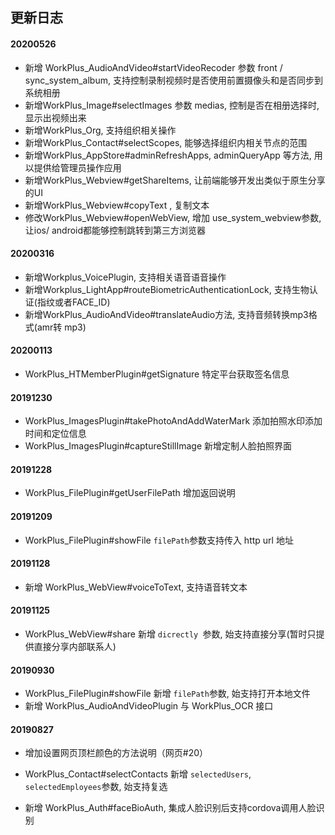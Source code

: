 ## 更新日志

#### 20200526

* 新增 WorkPlus_AudioAndVideo#startVideoRecoder 参数 front / sync_system_album, 支持控制录制视频时是否使用前置摄像头和是否同步到系统相册
* 新增WorkPlus_Image#selectImages 参数 medias, 控制是否在相册选择时, 显示出视频出来
* 新增WorkPlus_Org, 支持组织相关操作
* 新增WorkPlus_Contact#selectScopes, 能够选择组织内相关节点的范围
* 新增WorkPlus_AppStore#adminRefreshApps, adminQueryApp 等方法, 用以提供给管理员操作应用
* 新增WorkPlus_Webview#getShareItems, 让前端能够开发出类似于原生分享的UI
* 新增WorkPlus_Webview#copyText , 复制文本
* 修改WorkPlus_Webview#openWebView, 增加 use_system_webview参数, 让ios/ android都能够控制跳转到第三方浏览器



#### 20200316

* 新增Workplus\_VoicePlugin, 支持相关语音语音操作
* 新增Workplus\_LightApp#routeBiometricAuthenticationLock, 支持生物认证(指纹或者FACE_ID)
* 新增WorkPlus\_AudioAndVideo#translateAudio方法, 支持音频转换mp3格式(amr转 mp3)

#### 20200113

* WorkPlus\_HTMemberPlugin#getSignature 特定平台获取签名信息

#### 20191230

* WorkPlus\_ImagesPlugin#takePhotoAndAddWaterMark 添加拍照水印添加时间和定位信息
* WorkPlus\_ImagesPlugin#captureStillImage 新增定制人脸拍照界面

#### 20191228

* WorkPlus\_FilePlugin#getUserFilePath 增加返回说明

#### 20191209

* WorkPlus\_FilePlugin#showFile `filePath`参数支持传入 http url 地址


#### 20191128

* 新增 WorkPlus_WebView#voiceToText, 支持语音转文本

#### 20191125

* WorkPlus\_WebView#share 新增 `dicrectly `参数, 始支持直接分享(暂时只提供直接分享内部联系人)

#### 20190930

* WorkPlus\_FilePlugin#showFile 新增 `filePath`参数, 始支持打开本地文件
* 新增 WorkPlus\_AudioAndVideoPlugin 与 WorkPlus\_OCR 接口


#### 20190827

* 增加设置网页顶栏颜色的方法说明（网页#20）

* WorkPlus_Contact#selectContacts 新增 `selectedUsers`, `selectedEmployees`参数, 始支持复选
* 新增 WorkPlus_Auth#faceBioAuth, 集成人脸识别后支持cordova调用人脸识别




